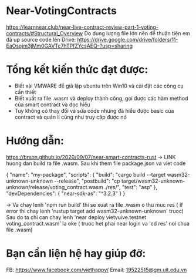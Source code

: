 # Near-VotingContracts
https://learnnear.club/near-live-contract-review-part-1-voting-contracts/#Structural_Overview
Do dung lượng file lớn nên để thuận tiện em đã up source code lên Drive: https://drive.google.com/drive/folders/11-EaOsojm3jMm0GAVTc7hTPfZYcsAEQ-?usp=sharing
# Tổng kết kiến thức đạt được:
- Biết xài VMWARE để giả lập ubuntu trên Win10 và cài đặt các công cụ cần thiết
- Biết xuất ra file .wasm và deploy thành công, gọi được các hàm method của smart contract và đọc hiểu
- Tuy không có thay đổi và sửa code nhưng đã hiểu được basic của contract và quản lí cũng như truy cập được nó

# Hướng dẫn:
https://brson.github.io/2020/09/07/near-smart-contracts-rust  -> LINK huong dan build ra file .wasm.
 Sau khi them file package.json va viet code 

{
    "name": "my-package",
    "scripts": {
        "build": "cargo build --target wasm32-unknown-unknown --release",
        "postbuild": "cp target/wasm32-unknown-unknown/release/voting_contract.wasm ./res/",
        "test": "asp"
    },
    "devDependencies": {
        "near-sdk-as": "^3.2.3"
    }
}
  
  -> Va chay lenh   'npm run build'   thi se xuat ra file .wasm o thu muc res
  ( If error thi chay lenh 'rustup target add wasm32-unknown-unknown' truoc)
  Sau do ta chi can chay lenh    'near deploy vietvuive.testnet voting_contract.wasm' la oke 
  ( truoc het phai near login va 'cd res' noi chua file .wasm)
# Bạn cần liện hệ hay giúp đỡ: 
  FB: https://www.facebook.com/viethappy/
  Email: 19522515@gm.uit.edu.vn
